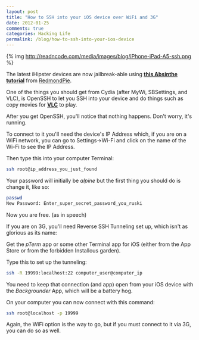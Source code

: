 ```yaml
---
layout: post
title: "How to SSH into your iOS device over WiFi and 3G"
date: 2012-01-25
comments: true
categories: Hacking Life
permalink: /blog/how-to-ssh-into-your-ios-device
---
```


{% img http://readncode.com/media/images/blog/iPhone-iPad-A5-ssh.png %}

The latest iHipster devices are now jailbreak-able using **[this Absinthe tutorial](http://www.redmondpie.com/jailbreak-5.0.1-ios-untethered-iphone-4s-ipad-2-using-absinthe-how-to-video-tutorial/)** from [RedmondPie](http://www.redmondpie.com/).

One of the things you should get from Cydia (after MyWi, SBSettings, and VLC), is OpenSSH to let you SSH into your device and do things such as copy movies for **[VLC](http://www.videolan.org/vlc/)** to play.

After you get OpenSSH, you'll notice that nothing happens. Don't worry, it's running.

To connect to it you'll need the device's IP Address which, if you are on a WiFi network, you can go to Settings->Wi-Fi and click on the name of the Wi-Fi to see the IP Address. 

Then type this into your computer Terminal:

```bash
ssh root@ip_address_you_just_found
```

Your password will initially be *alpine* but the first thing you should do is change it, like so:

```bash
passwd
New Password: Enter_super_secret_password_you_ruski
```

Now you are free. (as in speech)

If you are on 3G, you'll need Reverse SSH Tunneling set up, which isn't as glorious as its name:

Get the *pTerm* app or some other Terminal app for iOS (either from the App Store or from the forbidden Installous garden).

Type this to set up the tunneling:

```bash
ssh -R 19999:localhost:22 computer_user@computer_ip
```

You need to keep that connection (and app) open from your iOS device with the *Backgrounder* App, which will be a battery hog.

On your computer you can now connect with this command:

```bash
ssh root@localhost -p 19999
```

Again, the WiFi option is the way to go, but if you must connect to it via 3G, you can do so as well.
